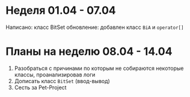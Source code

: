 # Неделя 01.04 - 07.04

Написано: класс BitSet обновление: добавлен класс `BiA` и `operator[]`

# Планы на неделю 08.04 - 14.04

1) Разобраться с причинами по которым не собираются некоторые классы, проанализировав логи
2) Дописать класс `BitSet` (ввод-вывод)
3) Сесть за Pet-Project
